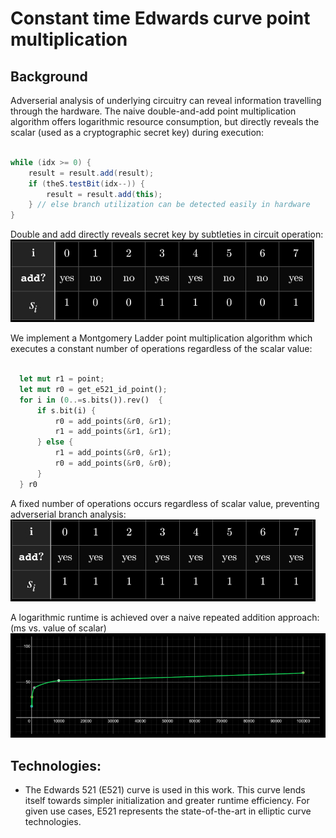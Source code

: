 # Constant time Edwards curve point multiplication

## Background

Adverserial analysis of underlying circuitry can reveal information travelling through the hardware. The naive double-and-add point multiplication algorithm offers logarithmic resource consumption, but directly reveals the scalar (used as a cryptographic secret key) during execution: 

```java

while (idx >= 0) {
    result = result.add(result);
    if (theS.testBit(idx--)) {
        result = result.add(this);
    } // else branch utilization can be detected easily in hardware
}
```
Double and add directly reveals secret key by subtleties in circuit operation:
![Double and add binary](./img/doubleaddbinary.jpg)


We implement a Montgomery Ladder point multiplication algorithm which executes a constant number of operations regardless of the scalar value:

```rust

  let mut r1 = point;
  let mut r0 = get_e521_id_point();
  for i in (0..=s.bits()).rev()  {
      if s.bit(i) {
          r0 = add_points(&r0, &r1);
          r1 = add_points(&r1, &r1);
      } else { 
          r1 = add_points(&r0, &r1);
          r0 = add_points(&r0, &r0);
      }
  } r0
```
A fixed number of operations occurs regardless of scalar value, preventing adverserial branch analysis:
![Montgomery binary](./img/montgomerybinary.jpg)

A logarithmic runtime is achieved over a naive repeated addition approach: (ms vs. value of scalar)
![Montgomery binary](./img/montgomeryruntime.jpg)

## Technologies:
* The Edwards 521 (E521) curve is used in this work. This curve lends itself towards simpler initialization and greater runtime efficiency. For given use cases, E521 represents the state-of-the-art in elliptic curve technologies. 

